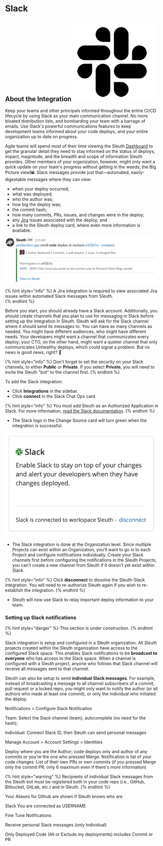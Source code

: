 # Slack

## About the Integration ![](../../.gitbook/assets/slack_mark_monochrome_black_sm.png) 

Keep your teams and other principals informed throughout the entire CI/CD lifecycle by using Slack as your main communication channel. No more bloated distribution lists, and bombarding your team with a barrage of emails. Use Slack's powerful communications features to keep development teams informed about your code deploys, and your entire organization up to date on progress.

Agile teams will spend most of their time viewing the Sleuth [Dashboard](../../dashboard.md) to get the granular detail they need to stay informed on the status of deploys, impact, magnitude, and the breadth and scope of information Sleuth provides. Other members of your organization, however, might only want a quick update on your team's progress without getting in the weeds; the Big Picture view🖼. Slack messages provide just that—automated, easily-digestable messages where they can view: 

* when your deploy occurred; 
* what was deployed; 
* who the author was;
* how big the deploy was; 
* the commit hash; 
* how many commits, PRs, issues, and changes were in the deploy; 
* any [Jira]() issues associated with the deploy; and
* a link to the Sleuth deploy card, where even more information is available.  

![Sleuth bot-generated Slack notification](../../.gitbook/assets/slack-channel-deploy-message_2.png)

{% hint style="info" %}
A Jira integration is required to view associated Jira issues within automated Slack messages from Sleuth.  
{% endhint %}

Before you start, you should already have a Slack account. Additionally, you should create channels that you plan to use for messaging in Slack before setting up the integration in Sleuth. Sleuth will ask for the Slack channel where it should send its messages to. You can have as many channels as needed. You might have different audiences, who might have different needs. Your developers might want a channel that communicates every deploy; your CTO, on the other hand, might want a quieter channel that only communicates Unhealthy deploys, which could signal a problem. But no news is good news, right? 📰 

{% hint style="info" %}
Don't forget to set the security on your Slack channels, to either **Public** or **Private**. If you select **Private**, you will need to invite the Sleuth "bot" to the channel first. 
{% endhint %}

To add the Slack integration:

* Click **Integrations** in the sidebar.
* Click **connect** in the Slack Chat Ops card. 

{% hint style="info" %}
You must add Sleuth as an Authorized Application in Slack. For more information, [read the Slack documentation](https://api.slack.com).
{% endhint %}

* The Slack logo in the Change Source card will turn green when the integration is successful. 

![](../../.gitbook/assets/slack-integration-connected.png)

* The Slack integration is done at the Organization level. Since multiple Projects can exist within an Organization, you'll want to go in to each Project and configure notifications individually.  Create your Slack channels first before configuring the notifications in the Sleuth Projects; you can't create a new channel from Sleuth if it doesn't yet exist within Slack. 

{% hint style="info" %}
Click **disconnect** to dissolve the Sleuth-Slack integration. You will need to re-authorize Sleuth again if you wish to re-establish the integration.
{% endhint %}

* Sleuth will now use Slack to relay important deploy information to your team. 

### Setting up Slack notifications

{% hint style="danger" %}
This section is under construction. 
{% endhint %}

Slack integration is setup and configured in a Sleuth organization. All Sleuth projects created within the Sleuth organization have access to the configured Slack space. This enables Slack notifications to be **broadcast to everyone** who has access to the Slack space. When a channel is configured with a Sleuth project, anyone who follows that Slack channel will receive all messages sent to that channel. 

Sleuth can also be setup to send **individual Slack messages**. For example, instead of broadcasting a message to all channel subscribers of a commit, pull request or a locked repo, you might only want to notify the author \(or all authors who made at least one commit\), or only the individual who initiated the deploy. 

Notifications &gt; Configure Slack Notification

Team: Select the Slack channel \(team\); autocomplete \(no need for the hash\);

Individual: Connect Slack ID, then Sleuth can send personal messages 

Manage Account &gt; Account Settings &gt; Identities

Deploy where you are the Author; code deploys only and author of any commits or you're the one who pressed Merge. Notification is list of your code changes. List of their own PRs or own commits \(if you pressed Merge only the commit PR; only 6 maximum even if there's more information\) 

{% hint style="warning" %}
Recipients of individual Slack messages from the Sleuth bot must be registered both in your code repo \(i.e., GitHub, Bitbucket, GitLab, etc.\) and  in Sleuth. 
{% endhint %}

Your Aliases for Github are shown if Sleuth knows who are 

Slack You are connected as USERNAME

Fine Tune Notifications

Receive personal Slack messages \(only Individual\)

Only Deployed Code \(All or Exclude my deployments\) includes Commit or PR


